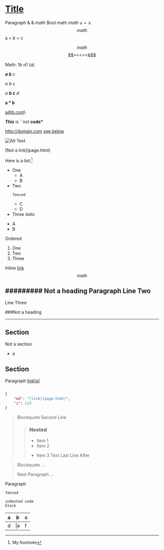 [Title](link.html)
==================
Paragraph & &amp; $math$ $not math $math$ ``a < b``
$$ math $$
a < b > c

$$ math $$
$$><<><&$$

Math: 1$b$ $a$1 ($a$)

_**a b** c_

*_a b_ c*

*a **b c** d*

**a * b**

<a@b.com>\

***This*** is ``*not* **code\***

<http://domain.com> [see below](#foot)

![Alt Text](image.png)

\[Not a link](page.html)

Here is a list:[^foot]
* One
  * A
  * B
* Two
  ```
  fenced
  ```
  - C
  - D
* Three
*italic*
- A
- B

Ordered
1. One
2. Two
3. Three

Inline <a href="page.html">link</a>
$$
math $$

######### Not a heading
Paragraph
Line Two
---
Line Three

###Not a heading


---

Section
-------
Not a section
- a

## Section ####  
Paragraph [link[a]](page(pa(r)en).html)

```json

{
    "md": "[link](page.html)",
    "z": 123
}

```
> Blockquote
> Second Line
> > ### Nested
> > * Item 1
> > * Item 2
> > - Item 3
> > Text
> Last Line
After

> Blockquote
> ...
>
> Next Paragraph
> ...

Paragraph
```
fenced
```

    indented code
    block

| a | *b* | c |
|---|-----|---|
| d | \|e | f |


[^foot]: My footnote
